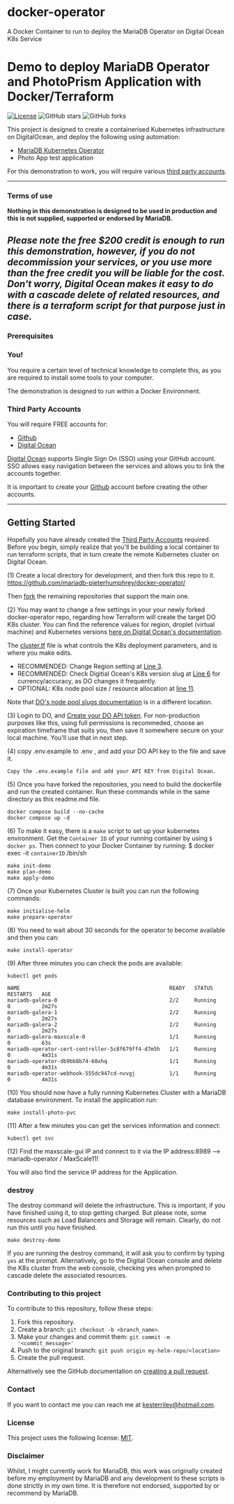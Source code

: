 # docker-operator
A Docker Container to run to deploy the MariaDB Operator on Digital Ocean K8s Service

# Demo to deploy MariaDB Operator and PhotoPrism Application with Docker/Terraform

[![License](https://img.shields.io/badge/mit-blue.svg)](https://opensource.org/licenses/mit)
![GitHub stars](https://img.shields.io/github/stars/mariadb-kester/docker-operator?style=social)
![GitHub forks](https://img.shields.io/github/forks/mariadb-kester/docker-operator?style=social)

This project is designed to create a containerised Kubernetes infrastructure on DigitalOcean, and deploy the following
using automation:

- [MariaDB Kubernetes Operator]([https://mariadb.com])
- Photo App test application

For this demonstration to work, you will require various [third party accounts](#third-party-accounts).

---

### Terms of use

**Nothing in this demonstration is designed to be used in production and this is not supplied, supported or endorsed by MariaDB.**

*Please note the free $200 credit is enough to run this demonstration, however, if you do not decommission your services, or you use more than the free credit you will be liable for the cost.*
*Don't worry, Digital Ocean makes it easy to do with a cascade delete of related resources, and there is a terraform script for that purpose just in case.*
---

### Prerequisites

### You!

You require a certain level of technical knowledge to complete this, as you are required to install some tools to your
computer.

The demonstration is designed to run within a Docker Environment.

### Third Party Accounts

You will require FREE accounts for:

- [Github](./docs/files/github/readme.md)
- [Digital Ocean](./docs/files/digitalocean/readme.md)

[Digital Ocean](./docs/files/digitalocean/readme.md) supports Single Sign
On (SSO) using your GitHub account. SSO allows easy navigation between the services and allows you to link the accounts together.

It is important to create your [Github](./docs/files/github/readme.md) account before creating the other accounts.




---

## Getting Started

Hopefully you have already created the [Third Party Accounts](#third-party-accounts) required.
Before you begin, simply realize that you'll be building a local container to run terraform scripts, that in turn create the remote Kubernetes cluster on Digital Ocean.

(1) Create a local directory for development, and then fork this repo to it. https://github.com/mariadb-pieterhumphrey/docker-operator/

Then [fork](./docs/files/github/fork.md) the remaining repositories that support the main one.

(2) You may want to change a few settings in your your newly forked docker-operator repo, regarding how Terraform will create the target DO K8s cluster. You can find the reference values for region, droplet (virtual machine) and Kubernetes versions [here on Digital Ocean's documentation](https://slugs.do-api.dev/).

The [cluster.tf](https://github.com/mariadb-pieterhumphrey/docker-operator/blob/main/terraform/modules/kdrDemo/cluster.tf) file is what controls the K8s deployment parameters, and is where you make edits.

* RECOMMENDED: Change Region setting at [Line 3](https://github.com/mariadb-pieterhumphrey/docker-operator/blob/main/terraform/modules/kdrDemo/cluster.tf#L3).
* RECOMMENDED: Check Digitial Ocean's K8s version slug at [Line 6](https://github.com/mariadb-pieterhumphrey/docker-operator/blob/main/terraform/modules/kdrDemo/cluster.tf#L6) for currency/accuracy, as DO changes it frequently.
* OPTIONAL: K8s node pool size / resource allocation at [line 11](https://github.com/mariadb-pieterhumphrey/docker-operator/blob/main/terraform/modules/kdrDemo/cluster.tf#L11).

Note that [DO's node pool slugs documentation](https://docs.digitalocean.com/reference/terraform/reference/resources/kubernetes_node_pool/) is in a different location.

(3) Login to DO, and [Create your DO API token](https://cloud.digitalocean.com/account/api/tokens).  For non-production purposes like this, using full permissions is recommeded, choose an expiration timeframe that suits you, then save it somewhere secure on your local machine.  You'll use that in next step. 

(4) copy .env.example to .env , and add your DO API key to the file and save it.

    Copy the .env.example file and add your API KEY from Digital Ocean.

(5) Once you have forked the repositories, you need to build the dockerfile and run the created container. Run these commands while in the same directory as this readme.md file.

    docker compose build --no-cache
    docker compose up -d

(6) To make it easy, there is a `make` script to set up your kubernetes environment. Get the `Container ID` of your running container by using `$ docker ps`.  Then connect to your Docker Container by running:
$ docker exec -it `containerID` /bin/sh

    make init-demo
    make plan-demo
    make apply-demo

(7) Once your Kubernetes Cluster is built you can run the following commands:

    make initialise-helm
    make prepare-operator

(8) You need to wait about 30 seconds for the operator to become available and then you can:

    make install-operator

(9) After three minutes you can check the pods are available:

    kubectl get pods

    NAME                                                READY   STATUS    RESTARTS   AGE
    mariadb-galera-0                                    2/2     Running   0          2m27s
    mariadb-galera-1                                    2/2     Running   0          2m27s
    mariadb-galera-2                                    2/2     Running   0          2m27s
    mariadb-galera-maxscale-0                           1/1     Running   0          63s
    mariadb-operator-cert-controller-5c8f679ff4-d7m5h   1/1     Running   0          4m31s
    mariadb-operator-db9bb8b74-68xhq                    1/1     Running   0          4m31s
    mariadb-operator-webhook-555dc947cd-nvvgj           1/1     Running   0          4m31s

(10) You should now have a fully running Kubernetes Cluster with a MariaDB database environment. 
To install the application run:

    make install-photo-pvc

(11) After a few minutes you can get the services information and connect:

    kubectl get svc 

(12) Find the maxscale-gui IP and connect to it via the IP address:8989 --> mariadb-operator / MaxScale11!

You will also find the service IP address for the Application.

### destroy

The destroy command will delete the infrastructure. This is important, if you have finished using it, to stop getting charged. But please note, some resources such as Load Balancers and Storage will remain. Clearly, do not run this until you have finished.

`make destroy-demo`

If you are running the destroy command, it will ask you to confirm by typing `yes` at the prompt.
Alternatively, go to the Digital Ocean console and delete the K8s cluster from the web console, checking yes when prompted to cascade delete the associated resources.

### Contributing to this project

<!--- If your README is long or you have some specific process or steps you want contributors to follow, consider creating a separate CONTRIBUTING.md file--->
To contribute to this repository, follow these steps:

1. Fork this repository.
2. Create a branch: `git checkout -b <branch_name>`.
3. Make your changes and commit them: `git commit -m '<commit_message>'`
4. Push to the original branch: `git push origin my-helm-repo/<location>`
5. Create the pull request.

Alternatively see the GitHub documentation
on [creating a pull request](https://help.github.com/en/github/collaborating-with-issues-and-pull-requests/creating-a-pull-request).

### Contact

If you want to contact me you can reach me at kesterriley@hotmail.com.

### License

<!--- If you're not sure which open license to use see https://choosealicense.com/--->

This project uses the following license: [MIT](https://github.com/mariadb-kester/docker-operator/blob/main/LICENSE).

### Disclaimer

Whilst, I might currently work for MariaDB, this work was originally created before my employment by MariaDB and any development to these scripts is done strictly in my own time. It is therefore not endorsed, supported by or recommend by MariaDB. 
